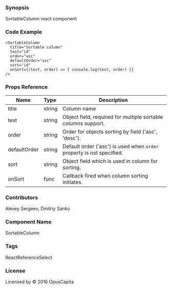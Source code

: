 ### Synopsis

SortableColumn react component

### Code Example

```
<SortableColumn
  title="Sortable column"
  test="id"
  order="asc"
  defaultOrder="asc"
  sort="id"
  onSort={(test, order) => { console.log(test, order) }}
/>
```

### Props Reference

| Name                          | Type                  | Description                                                |
| ------------------------------|:----------------------| -----------------------------------------------------------|
| title | string | Column name |
| test | string | Object field, required for multiple sortable columns support. |
| order | string | Order for objects sorting by field ('asc', 'desc'). |
| defaultOrder | string | Default order ('asc') is used when `order` property is not specified. |
| sort | string | Object field which is used in column for sorting. |
| onSort | func | Callback fired when column sorting initiates. |

### Contributors
Alexey Sergeev, Dmitriy Sanko

### Component Name

SortableColumn

### Tags

ReactReferenceSelect

### License

Licensed by © 2016 OpusCapita 


